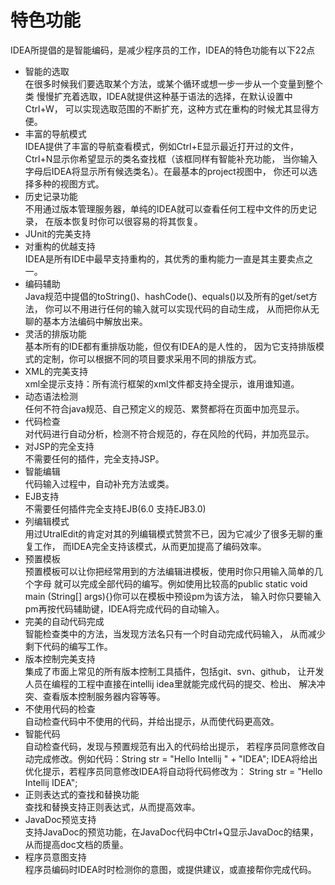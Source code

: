 # 特色功能

IDEA所提倡的是智能编码，是减少程序员的工作，IDEA的特色功能有以下22点 

- 智能的选取<br>
在很多时候我们要选取某个方法，或某个循环或想一步一步从一个变量到整个类
慢慢扩充着选取，IDEA就提供这种基于语法的选择，在默认设置中Ctrl+W，
可以实现选取范围的不断扩充，这种方式在重构的时候尤其显得方便。
- 丰富的导航模式<br>
IDEA提供了丰富的导航查看模式，例如Ctrl+E显示最近打开过的文件，
Ctrl+N显示你希望显示的类名查找框（该框同样有智能补充功能，
当你输入字母后IDEA将显示所有候选类名）。在最基本的project视图中，
你还可以选择多种的视图方式。
- 历史记录功能<br>
不用通过版本管理服务器，单纯的IDEA就可以查看任何工程中文件的历史记录，
在版本恢复时你可以很容易的将其恢复。
- JUnit的完美支持<br>
- 对重构的优越支持<br>
IDEA是所有IDE中最早支持重构的，其优秀的重构能力一直是其主要卖点之一。
- 编码辅助<br>
Java规范中提倡的toString()、hashCode()、equals()以及所有的get/set方法，
你可以不用进行任何的输入就可以实现代码的自动生成，
从而把你从无聊的基本方法编码中解放出来。
- 灵活的排版功能<br>
基本所有的IDE都有重排版功能，但仅有IDEA的是人性的，
因为它支持排版模式的定制，你可以根据不同的项目要求采用不同的排版方式。
- XML的完美支持<br>
xml全提示支持：所有流行框架的xml文件都支持全提示，谁用谁知道。
- 动态语法检测<br>
任何不符合java规范、自己预定义的规范、累赘都将在页面中加亮显示。
- 代码检查<br>
对代码进行自动分析，检测不符合规范的，存在风险的代码，并加亮显示。
- 对JSP的完全支持<br>
不需要任何的插件，完全支持JSP。
- 智能编辑<br>
代码输入过程中，自动补充方法或类。
- EJB支持<br>
不需要任何插件完全支持EJB(6.0 支持EJB3.0)
- 列编辑模式<br>
用过UtralEdit的肯定对其的列编辑模式赞赏不已，因为它减少了很多无聊的重复工作，
而IDEA完全支持该模式，从而更加提高了编码效率。
- 预置模板<br>
预置模板可以让你把经常用到的方法编辑进模板，使用时你只用输入简单的几个字母
就可以完成全部代码的编写。例如使用比较高的public static void main
(String[] args){}你可以在模板中预设pm为该方法，
输入时你只要输入pm再按代码辅助键，IDEA将完成代码的自动输入。
- 完美的自动代码完成<br>
智能检查类中的方法，当发现方法名只有一个时自动完成代码输入，
从而减少剩下代码的编写工作。
- 版本控制完美支持<br>
集成了市面上常见的所有版本控制工具插件，包括git、svn、github，
让开发人员在编程的工程中直接在intellij idea里就能完成代码的提交、检出、
解决冲突、查看版本控制服务器内容等等。
- 不使用代码的检查<br>
自动检查代码中不使用的代码，并给出提示，从而使代码更高效。
- 智能代码<br>
自动检查代码，发现与预置规范有出入的代码给出提示，
若程序员同意修改自动完成修改。例如代码：String str = "Hello Intellij " +
 "IDEA"; IDEA将给出优化提示，若程序员同意修改IDEA将自动将代码修改为：
 String str = "Hello Intellij IDEA";
- 正则表达式的查找和替换功能<br>
查找和替换支持正则表达式，从而提高效率。
- JavaDoc预览支持<br>
支持JavaDoc的预览功能，在JavaDoc代码中Ctrl+Q显示JavaDoc的结果，
从而提高doc文档的质量。
- 程序员意图支持<br>
程序员编码时IDEA时时检测你的意图，或提供建议，或直接帮你完成代码。
